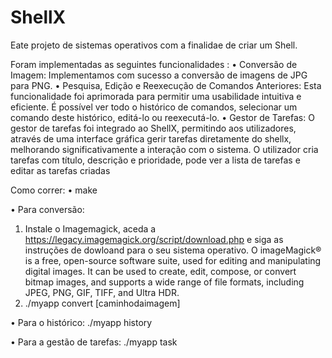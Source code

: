 # ShellX
Eate projeto de sistemas operativos com a finalidae de criar um Shell. 

Foram implementadas as seguintes funcionalidades :
• Conversão de Imagem: Implementamos com sucesso a conversão de 
imagens de JPG para PNG.
• Pesquisa, Edição e Reexecução de Comandos Anteriores: Esta 
funcionalidade foi aprimorada para permitir uma usabilidade intuitiva e 
eficiente. É possível ver todo o histórico de comandos, selecionar um 
comando deste histórico, editá-lo ou reexecutá-lo.
• Gestor de Tarefas: O gestor de tarefas foi integrado ao ShellX, permitindo 
aos utilizadores, através de uma interface gráfica gerir tarefas diretamente 
do shellx, melhorando significativamente a interação com o sistema. O 
utilizador cria tarefas com título, descrição e prioridade, pode ver a lista de 
tarefas e editar as tarefas criadas

Como correr:
• make

• Para conversão: 
1. Instale o Imagemagick, aceda a https://legacy.imagemagick.org/script/download.php e siga as instruções de dowloand para o seu sistema operativo.
O imageMagick® is a free, open-source software suite, used for editing and manipulating digital images. It can be used to create, edit, compose, or convert bitmap images, and supports a wide range of file formats, including JPEG, PNG, GIF, TIFF, and Ultra HDR.
2. ./myapp convert [caminhodaimagem]
   
• Para o histórico: ./myapp history

• Para a gestão de tarefas: ./myapp task
